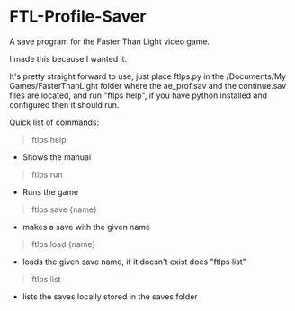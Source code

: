 # FTL-Profile-Saver
A save program for the Faster Than Light video game.

I made this because I wanted it. 

It's pretty straight forward to use, just place ftlps.py in the /Documents/My Games/FasterThanLight folder where
the ae_prof.sav and the continue.sav files are located, and run "ftlps help", if you have python installed and
configured then it should run. 

Quick list of commands:
> ftlps help
* Shows the manual

> ftlps run
* Runs the game

> ftlps save {name}
* makes a save with the given name

> ftlps load {name}
* loads the given save name, if it doesn't exist does "ftlps list"

> ftlps list
* lists the saves locally stored in the saves folder
